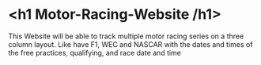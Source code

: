 # <h1 Motor-Racing-Website /h1>

This Website will be able to track multiple motor racing series on a three column layout. Like have F1, WEC and NASCAR with the dates and times of the free practices, qualifying, and race date and time

